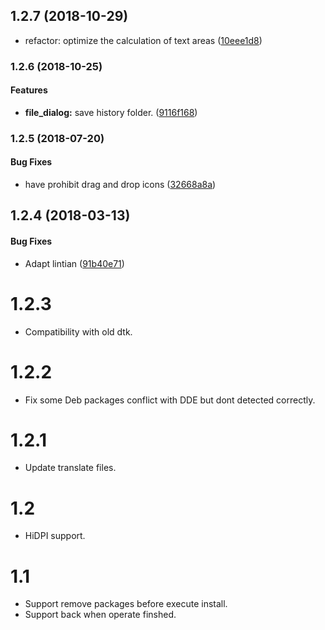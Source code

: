 <a name="1.2.7"></a>
## 1.2.7 (2018-10-29)

*   refactor: optimize the calculation of text areas ([10eee1d8](https://github.com/linuxdeepin/deepin-deb-installer/commit/10eee1d846ee6ada6f736f1950ff99078fa83ed4))


<a name="1.2.6"></a>
### 1.2.6 (2018-10-25)


#### Features

* **file_dialog:**  save history folder. ([9116f168](https://github.com/linuxdeepin/deepin-deb-installer/commit/9116f1688758627894192d08f5e08ef769eedba4))



<a name="1.2.5"></a>
### 1.2.5 (2018-07-20)


#### Bug Fixes

*   have prohibit drag and drop icons ([32668a8a](https://github.com/linuxdeepin/deepin-deb-installer/commit/32668a8aa9911cf81028668effba0ecd22479f94))



<a name="1.2.4"></a>
## 1.2.4 (2018-03-13)


#### Bug Fixes

*   Adapt lintian ([91b40e71](91b40e71))



# 1.2.3
- Compatibility with old dtk.
# 1.2.2
- Fix some Deb packages conflict with DDE but dont detected correctly.
# 1.2.1
- Update translate files.
# 1.2
- HiDPI support.
# 1.1
- Support remove packages before execute install.
- Support back when operate finshed.
